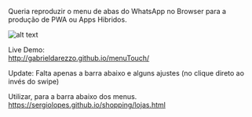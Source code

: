 Queria reproduzir o menu de abas do WhatsApp no Browser para a produção de PWA ou Apps Hibridos.





![alt text](https://github.com/gabrieldarezzo/menuTouch/blob/master/gifs/ezgif.com-6cf6f79c5d.gif?raw=true "Logo Title Text 1")



Live Demo:  
http://gabrieldarezzo.github.io/menuTouch/


Update:
Falta apenas a barra abaixo e alguns ajustes (no clique direto ao invés do swipe)


Utilizar, para a barra abaixo dos menus.  
https://sergiolopes.github.io/shopping/lojas.html  